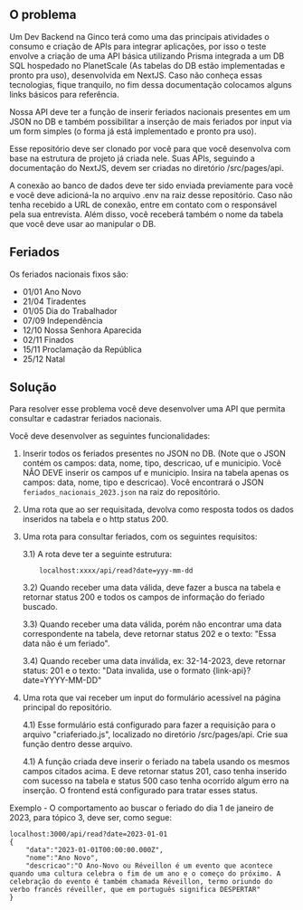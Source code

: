 

## O problema

Um Dev Backend na Ginco terá como uma das principais atividades o consumo e criação de APIs para integrar aplicações, por isso o teste envolve a criação de uma API básica utilizando Prisma integrada a um DB SQL hospedado no PlanetScale (As tabelas do DB estão implementadas e pronto pra uso), desenvolvida em NextJS. Caso não conheça essas tecnologias, fique tranquilo, no fim dessa documentação colocamos alguns links básicos para referência.

Nossa API deve ter a função de inserir feriados nacionais presentes em um JSON no DB e também possibilitar a inserção de mais feriados por input via um form simples (o forma já está implementado e pronto pra uso).

Esse repositório deve ser clonado por você para que você desenvolva com base na estrutura de projeto já criada nele. Suas APIs, seguindo a documentação do NextJS, devem ser criadas no diretório /src/pages/api.

A conexão ao banco de dados deve ter sido enviada previamente para você e você deve adicioná-la no arquivo .env na raiz desse repositório. Caso não tenha recebido a URL de conexão, entre em contato com o responsável pela sua entrevista.
Além disso, você receberá também o nome da tabela que você deve usar ao manipular o DB.

## Feriados

Os feriados nacionais fixos são:

- 01/01 Ano Novo
- 21/04 Tiradentes
- 01/05 Dia do Trabalhador
- 07/09 Independência
- 12/10 Nossa Senhora Aparecida
- 02/11 Finados
- 15/11 Proclamação da República
- 25/12 Natal

## Solução

Para resolver esse problema você deve desenvolver uma API que permita consultar
e cadastrar feriados nacionais.

Você deve desenvolver as seguintes funcionalidades:

1. Inserir todos os feriados presentes no JSON no DB. (Note que o JSON contém os campos: data, nome, tipo, descricao, uf e municipio. Você NÂO DEVE inserir os campos uf e municipio. Insira na tabela apenas os campos: data, nome, tipo e descricao). Você encontrará o JSON `feriados_nacionais_2023.json` na raiz do repositório.

2. Uma rota que ao ser requisitada, devolva como resposta todos os dados inseridos na tabela e o http status 200.

3. Uma rota para consultar feriados, com os seguintes requisitos:

   3.1) A rota deve ter a seguinte estrutura:

   ```
       localhost:xxxx/api/read?date=yyy-mm-dd
   ```

   3.2) Quando receber uma data válida, deve fazer a busca na tabela e retornar status 200 e todos os campos de informação do feriado buscado.

   3.3) Quando receber uma data válida, porém não encontrar uma data correspondente na tabela, deve retornar status 202 e o texto: "Essa data não é um feriado".

   3.4) Quando receber uma data inválida, ex: 32-14-2023, deve retornar status: 201 e o texto: "Data invalida, use o formato {link-api}?date=YYYY-MM-DD"

4. Uma rota que vai receber um input do formulário acessível na página principal do repositório.

   4.1) Esse formulário está configurado para fazer a requisição para o arquivo "criaferiado.js", localizado no diretório /src/pages/api. Crie sua função dentro desse arquivo.

   4.1) A função criada deve inserir o feriado na tabela usando os mesmos campos citados acima. E deve retornar status 201, caso tenha inserido com sucesso na tabela e status 500 caso tenha ocorrido algum erro na inserção. O frontend está configurado para tratar esses status.

Exemplo - O comportamento ao buscar o feriado do dia 1 de janeiro de 2023, para tópico 3, deve ser, como segue:

```
localhost:3000/api/read?date=2023-01-01
{
    "data":"2023-01-01T00:00:00.000Z",
    "nome":"Ano Novo",
    "descricao":"O Ano-Novo ou Réveillon é um evento que acontece quando uma cultura celebra o fim de um ano e o começo do próximo. A celebração do evento é também chamada Réveillon, termo oriundo do verbo francês réveiller, que em português significa DESPERTAR"
}
```

